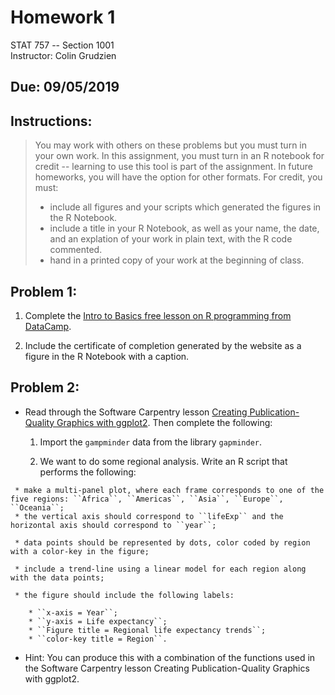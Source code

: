 # Homework 1
STAT 757 -- Section 1001<br>
Instructor: Colin Grudzien

## Due: 09/05/2019


## Instructions:

<blockquote>
You may work with others on these problems but you must turn in your own work.  In this assignment, you must turn in an R notebook for credit -- learning to use this tool is part of the assignment.  In future homeworks, you will have the option for other formats.  For credit, you must: 

* include all figures and your scripts which generated the figures in the R Notebook.  
* include a title in your R Notebook, as well as your name, the date, and an explation of your work in plain text, with the R code commented.
* hand in a printed copy of your work at the beginning of class.
</blockquote>

## Problem 1:

 1. Complete the [Intro to Basics free lesson on R programming from DataCamp](https://www.datacamp.com/courses/free-introduction-to-r).
 
 2. Include the certificate of completion generated by the website as a figure in the R Notebook with a caption.  

## Problem 2:

* Read through the Software Carpentry lesson [Creating Publication-Quality Graphics with ggplot2](https://swcarpentry.github.io/r-novice-gapminder/08-plot-ggplot2/index.html).  Then complete the following:

  1. Import the ``gampminder`` data from the library ``gapminder``. 

  2. We want to do some regional analysis.  Write an R script that performs the following:
<div class="pagebreak"> </div>

	 * make a multi-panel plot, where each frame corresponds to one of the five regions: ``Africa``, ``Americas``, ``Asia``, ``Europe``, ``Oceania``;  
	 * the vertical axis should correspond to ``lifeExp`` and the horizontal axis should correspond to ``year``;

	 * data points should be represented by dots, color coded by region with a color-key in the figure;
	 
	 * include a trend-line using a linear model for each region along with the data points;
	 
	 * the figure should include the following labels: 
	 
	    * ``x-axis = Year``; 
	    * ``y-axis = Life expectancy``;  
	    * ``Figure title = Regional life expectancy trends``; 
	    * ``color-key title = Region``.  

* Hint: You can produce this with a combination of the functions used in the Software Carpentry lesson Creating Publication-Quality Graphics with ggplot2.

